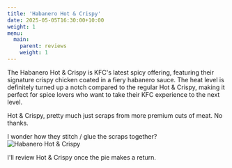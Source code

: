 ```yaml
---
title: 'Habanero Hot & Crispy'
date: 2025-05-05T16:30:00+10:00
weight: 1
menu:
  main:
    parent: reviews
    weight: 1
---
```


The Habanero Hot & Crispy is KFC's latest spicy offering, featuring their signature crispy chicken coated in a fiery habanero sauce. The heat level is definitely turned up a notch compared to the regular Hot & Crispy, making it perfect for spice lovers who want to take their KFC experience to the next level.

Hot & Crispy, pretty much just scraps from more premium cuts of meat. No thanks. 

I wonder how they stitch / glue the scraps together? 
![Habanero Hot & Crispy](/images/habanero-hot-and-crispy/habanero-hot-and-crispy.webp)

I'll review Hot & Crispy once the pie makes a return. 
